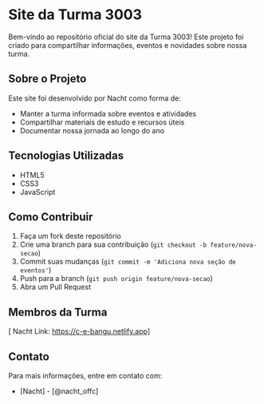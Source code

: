 # Site da Turma 3003

Bem-vindo ao repositório oficial do site da Turma 3003! Este projeto foi criado para compartilhar informações, eventos e novidades sobre nossa turma.

## Sobre o Projeto
Este site foi desenvolvido por Nacht como forma de:
- Manter a turma informada sobre eventos e atividades
- Compartilhar materiais de estudo e recursos úteis
- Documentar nossa jornada ao longo do ano

## Tecnologias Utilizadas
- HTML5
- CSS3
- JavaScript

## Como Contribuir
1. Faça um fork deste repositório
2. Crie uma branch para sua contribuição (`git checkout -b feature/nova-secao`)
3. Commit suas mudanças (`git commit -m 'Adiciona nova seção de eventos'`)
4. Push para a branch (`git push origin feature/nova-secao`)
5. Abra um Pull Request

## Membros da Turma
[ Nacht 
Link: https://c-e-bangu.netlify.app]

## Contato
Para mais informações, entre em contato com:
- [Nacht] - [@nacht_offc]
